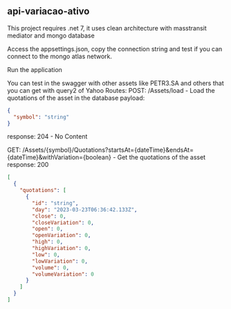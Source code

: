 ## api-variacao-ativo

This project requires .net 7, it uses clean architecture with masstransit mediator and mongo database

Access the appsettings.json, copy the connection string and test if you can connect to the mongo atlas network.

Run the application

You can test in the swagger with other assets like PETR3.SA and others that you can get with query2 of Yahoo
Routes:
POST: /Assets/load - Load the quotations of the asset in the database
payload:
```json
{
  "symbol": "string"
}
```
response: 204 - No Content

GET: /Assets/{symbol}/Quotations?startsAt={dateTime}&endsAt={dateTime}&withVariation={boolean} - Get the quotations of the asset
response: 200
```json
[
  {
    "quotations": [
      {
        "id": "string",
        "day": "2023-03-23T06:36:42.133Z",
        "close": 0,
        "closeVariation": 0,
        "open": 0,
        "openVariation": 0,
        "high": 0,
        "highVariation": 0,
        "low": 0,
        "lowVariation": 0,
        "volume": 0,
        "volumeVariation": 0
      }
    ]
  }
]
```


